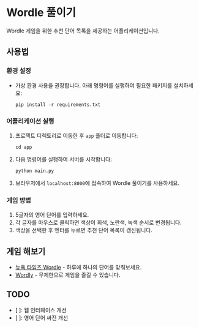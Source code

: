 # Wordle 풀이기

Wordle 게임을 위한 추천 단어 목록을 제공하는 어플리케이션입니다.

## 사용법
### 환경 설정
* 가상 환경 사용을 권장합니다. 아래 명령어를 실행하여 필요한 패키지를 설치하세요:
    ```
    pip install -r requirements.txt
    ```

### 어플리케이션 실행
1. 프로젝트 디렉토리로 이동한 후 `app` 폴더로 이동합니다:
    ```
    cd app
    ```
2. 다음 명령어를 실행하여 서버를 시작합니다:
    ```
    python main.py
    ```
3. 브라우저에서 `localhost:8000`에 접속하여 Wordle 풀이기를 사용하세요.

### 게임 방법
1. 5글자의 영어 단어를 입력하세요.
2. 각 글자를 마우스로 클릭하면 색상이 회색, 노란색, 녹색 순서로 변경됩니다.
3. 색상을 선택한 후 엔터를 누르면 추천 단어 목록이 갱신됩니다.

## 게임 해보기
* [뉴욕 타임즈 Wordle](https://www.nytimes.com/games/wordle/index.html) - 하루에 하나의 단어를 맞춰보세요.
* [Wordly](https://wordly.org/) - 무제한으로 게임을 즐길 수 있습니다.

## TODO
- [ ]: 웹 인터페이스 개선
- [ ]: 영어 단어 싸전 개선
